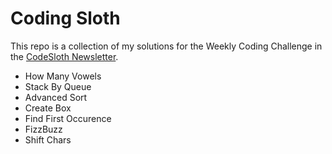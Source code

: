# Coding Sloth
This repo is a collection of my solutions for the Weekly Coding Challenge in the [CodeSloth Newsletter](https://slothbytes.beehiiv.com/subscribe?ref=HMRl0MY9in).

- How Many Vowels
- Stack By Queue
- Advanced Sort
- Create Box
- Find First Occurence
- FizzBuzz
- Shift Chars